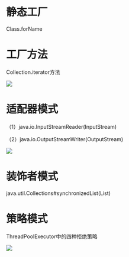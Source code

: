 # 静态工厂 #

Class.forName

# 工厂方法 #

Collection.iterator方法

![](https://camo.githubusercontent.com/1ac6c5e11dcb240d2ddca8599a61b9cc9041ba3b/687474703a2f2f68692e6373646e2e6e65742f6174746163686d656e742f3230313130312f332f305f31323934303538373737393945682e676966)

# 适配器模式 #

（1）java.io.InputStreamReader(InputStream)

（2）java.io.OutputStreamWriter(OutputStream)

![](https://camo.githubusercontent.com/3f1940c4ee9de66f0ce2b316448570d5ac6c9185/687474703a2f2f68692e6373646e2e6e65742f6174746163686d656e742f3230313130312f332f305f3132393430353839393963764a532e676966)

# 装饰者模式 #

java.util.Collections#synchronizedList(List)


# 策略模式

ThreadPoolExecutor中的四种拒绝策略

![](https://camo.githubusercontent.com/d001eaca7c88e9df33900a02fa95dc1324927e63/687474703a2f2f68692e6373646e2e6e65742f6174746163686d656e742f3230313130312f332f305f31323934303539363335575a31332e676966)

